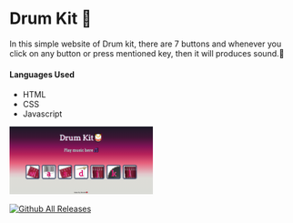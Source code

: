<h1>Drum Kit 🥁</h1>

<p>In this simple website of Drum kit, there are 7 buttons and whenever you click on any button
 or press mentioned key, then it will produces sound.🎼</p>

<h4>Languages Used</h4>
<ul>
    <li>HTML</li>
    <li>CSS</li>
    <li>Javascript</li>
</ul>

<img src="images/snap.png" width="50%">

<br>

[![Github All Releases](https://img.shields.io/github/downloads/dikshitakambri/Drum-kit/total.svg)]()

